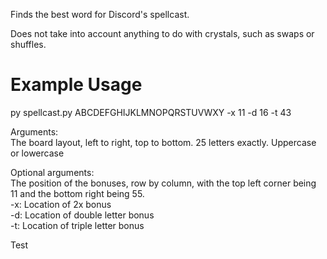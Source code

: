 Finds the best word for Discord's spellcast.

Does not take into account anything to do with crystals, such as swaps or shuffles.

# Example Usage

py spellcast.py ABCDEFGHIJKLMNOPQRSTUVWXY -x 11 -d 16 -t 43

Arguments:  
The board layout, left to right, top to bottom. 25 letters exactly. Uppercase or lowercase  

Optional arguments:  
The position of the bonuses, row by column, with the top left corner being 11 and the bottom right being 55.  
-x: Location of 2x bonus  
-d: Location of double letter bonus  
-t: Location of triple letter bonus

Test